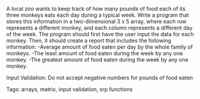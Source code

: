 A local zoo wants to keep track of how many pounds of food each of its three monkeys
eats each day during a typical week. Write a program that stores this information in a 
two-dimensional 3 x 5 array, where each row represents a different monkey, and each
column represents a different day of the week. The program should first have the user
input the data for each monkey. Then, it should create a report that includes the
following information:
-Average amount of food eaten per day by the whole family of monkeys.
-The least amount of food eaten during the week by any one monkey.
-The greatest amount of food eaten during the week by any one monkey.

Input Validation:
Do not accept negative numbers for pounds of food eaten

Tags: arrays, matrix, input validation, srp functions